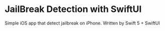 #  JailBreak Detection with SwiftUI

Simple iOS app that detect jailbreak on iPhone.
Written by Swift 5 + SwiftUI

